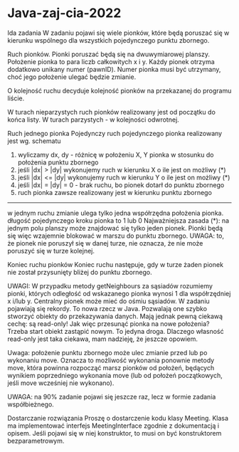 # Java-zaj-cia-2022

Ida zadania
W zadaniu pojawi się wiele pionków, które będą poruszać się w kierunku wspólnego dla wszystkich pojedynczego punktu zbornego.

Ruch pionków.
Pionki poruszać będą się na dwuwymiarowej planszy. Położenie pionka to para liczb całkowitych x i y. Każdy pionek otrzyma dodatkowo unikany numer (pawnID). Numer pionka musi być utrzymany, choć jego położenie ulegać będzie zmianie.

O kolejność ruchu decyduje kolejność pionków na przekazanej do programu liście.

W turach nieparzystych ruch pionków realizowany jest od początku do końca listy. W turach parzystych - w kolejności odwrotnej.

Ruch jednego pionka
Pojedynczy ruch pojedynczego pionka realizowany jest wg. schematu

1. wyliczamy dx, dy - różnicę w położeniu X, Y pionka w stosunku do położenia punktu zbornego
2. jeśli |dx| > |dy| wykonujemy ruch w kierunku X o ile jest on możliwy (*)
3. jeśli |dx| <= |dy| wykonujemy ruch w kierunku Y o ile jest on możliwy (*)
4. jeśli |dx| = |dy| = 0 - brak ruchu, bo pionek dotarł do punktu zbornego
5. ruch pionka zawsze realizowany jest w kierunku punktu zbornego

***
w jednym ruchu zmianie ulega tylko jedna współrzędna położenia pionka.
długość pojedynczego kroku pionka to 1 lub 0
Najważniejsza zasada (*): na jednym polu planszy może znajdować się tylko jeden pionek. Pionki będą się więc wzajemnie blokować w marszu do punktu zbornego. UWAGA: to, że pionek nie poruszył się w danej turze, nie oznacza, że nie może poruszyć się w turze kolejnej.

Koniec ruchu pionków
Koniec ruchu następuje, gdy w turze żaden pionek nie został przysunięty bliżej do punktu zbornego.

UWAGI:
W przypadku metody getNeighbours za sąsiadów rozumiemy pionki, których odległość od wskazanego pionka wynosi 1 dla współrzędniej x i/lub y. Centralny pionek może mieć do ośmiu sąsiadów.
W zadaniu pojawiają się rekordy. To nowa rzecz w Java. Pozwalają one szybko stworzyć obiekty do przekazywania danych. Mają jednak pewną ciekawą cechę: są read-only! Jak więc przesunąć pionka na nowe położenia? Trzeba start obiekt zastąpić nowym. To jedyna droga. Dlaczego własność read-only jest taka ciekawa, mam nadzieję, że jeszcze opowiem.

Uwaga: położenie punktu zbornego może ulec zmianie przed lub po wykonaniu move. Oznacza to możliwość wykonania ponownie metody move, która powinna rozpocząć marsz pionków od położeń, będących wynikiem poprzedniego wykonania move (lub od położeń początkowych, jeśli move wcześniej nie wykonano).

UWAGA: na 90% zadanie pojawi się jeszcze raz, lecz w formie zadania współbieżnego.

Dostarczanie rozwiązania
Proszę o dostarczenie kodu klasy Meeting. Klasa ma implementować interfejs MeetingInterface zgodnie z dokumentacją i opisem. Jeśli pojawi się w niej konstruktor, to musi on być konstruktorem bezparametrowym.
